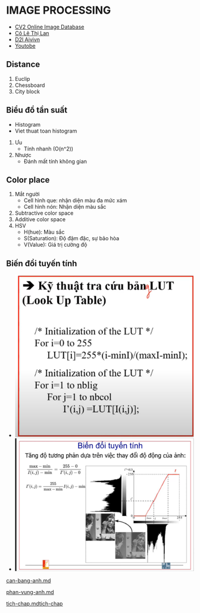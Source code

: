 # IMAGE PROCESSING
   - [CV2 Online Image Database](https://homepages.inf.ed.ac.uk/rbf/CVonline/Imagedbase.htm)
   - [Cô Lê Thị Lan](https://www.mica.edu.vn/perso/Le-Thi-Lan/)
   - [D2l Aivivn](https://d2l.aivivn.com/)
   - [Youtobe](https://www.youtube.com/watch?v=T3NRbhxS78Y&list=PL1HxRSJMOMPKuputz8QkXEK2bDJNxDzV8)
## Distance
1. Euclip
2. Chessboard
3. City block

## Biểu đồ tần suất
- Histogram
- Viet thuat toan histogram
1. Ưu
   - Tính nhanh (O(n^2))
2. Nhược
   - Đánh mất tính không gian

## Color place
1. Mắt người
   - Cell hình que: nhận diện màu đa mức xám
   - Cell hình nón: Nhận diện màu sắc 
2. Subtractive color space
3. Additive color space
4. HSV
   - H(hue): Màu sắc
   - S(Saturation): Độ đậm đặc, sự bão hòa
   - V(Value): Giá trị cường độ

## Biến đổi tuyến tính
   - ![Lookup table](images/look-up-table.png)
   - ![Lookup table](images/bien-doi-tuyen-tinh.png)

[can-bang-anh.md](documents/can-bang-anh/can-bang-anh.md)

[phan-vung-anh.md](documents%2Fphan-vung-anh%2Fphan-vung-anh.md)

[tich-chap.md](documents%2Ftich-chap%2Ftich-chap.md)[tich-chap](documents%2Ftich-chap)